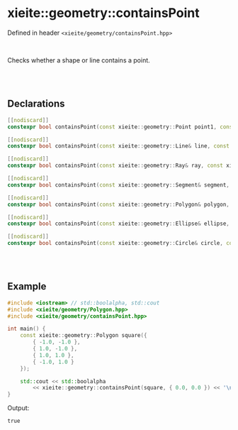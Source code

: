 # xieite::geometry::containsPoint
Defined in header `<xieite/geometry/containsPoint.hpp>`

<br/>

Checks whether a shape or line contains a point.

<br/><br/>

## Declarations
```cpp
[[nodiscard]]
constexpr bool containsPoint(const xieite::geometry::Point point1, const xieite::geometry::Point point2) noexcept;
```
```cpp
[[nodiscard]]
constexpr bool containsPoint(const xieite::geometry::Line& line, const xieite::geometry::Point point) noexcept;
```
```cpp
[[nodiscard]]
constexpr bool containsPoint(const xieite::geometry::Ray& ray, const xieite::geometry::Point point) noexcept;
```
```cpp
[[nodiscard]]
constexpr bool containsPoint(const xieite::geometry::Segment& segment, const xieite::geometry::Point point) noexcept;
```
```cpp
[[nodiscard]]
constexpr bool containsPoint(const xieite::geometry::Polygon& polygon, const xieite::geometry::Point point) noexcept;
```
```cpp
[[nodiscard]]
constexpr bool containsPoint(const xieite::geometry::Ellipse& ellipse, const xieite::geometry::Point point) noexcept;
```
```cpp
[[nodiscard]]
constexpr bool containsPoint(const xieite::geometry::Circle& circle, const xieite::geometry::Point point) noexcept;
```

<br/><br/>

## Example
```cpp
#include <iostream> // std::boolalpha, std::cout
#include <xieite/geometry/Polygon.hpp>
#include <xieite/geometry/containsPoint.hpp>

int main() {
	const xieite::geometry::Polygon square({
		{ -1.0, -1.0 },
		{ 1.0, -1.0 },
		{ 1.0, 1.0 },
		{ -1.0, 1.0 }
	});

	std::cout << std::boolalpha
		<< xieite::geometry::containsPoint(square, { 0.0, 0.0 }) << '\n';
}
```
Output:
```
true
```
